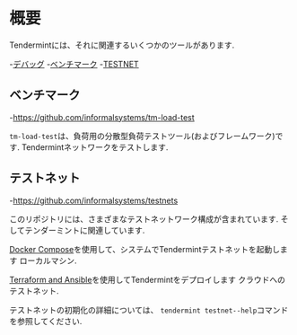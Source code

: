# 概要

Tendermintには、それに関連するいくつかのツールがあります.

-[デバッグ](./debugging/pro.md)
-[ベンチマーク](#benchmarking)
-[TESTNET](#testnets)

## ベンチマーク

-<https://github.com/informalsystems/tm-load-test>

`tm-load-test`は、負荷用の分散型負荷テストツール(およびフレームワーク)です.
Tendermintネットワークをテストします.

## テストネット

-<https://github.com/informalsystems/testnets>

このリポジトリには、さまざまなテストネットワーク構成が含まれています.
そしてテンダーミントに関連しています.

[Docker Compose](./docker-compose.md)を使用して、システムでTendermintテストネットを起動します
ローカルマシン.

[Terraform and Ansible](./terraform-and-ansible.md)を使用してTendermintをデプロイします
クラウドへのテストネット.

テストネットの初期化の詳細については、 `tendermint testnet--help`コマンドを参照してください.
